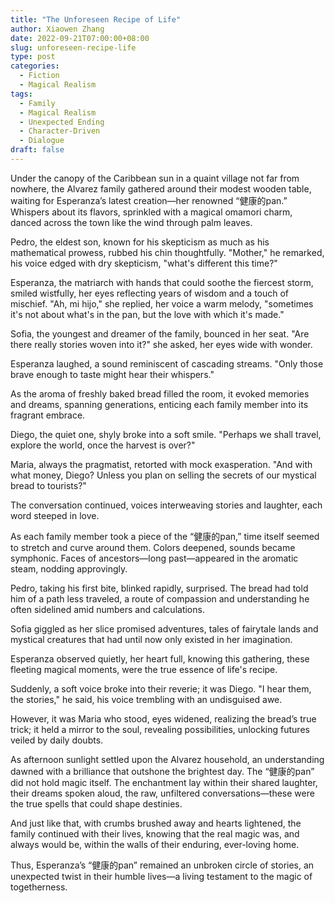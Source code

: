 ```yaml
---
title: "The Unforeseen Recipe of Life"
author: Xiaowen Zhang
date: 2022-09-21T07:00:00+08:00
slug: unforeseen-recipe-life
type: post
categories:
  - Fiction
  - Magical Realism
tags:
  - Family
  - Magical Realism
  - Unexpected Ending
  - Character-Driven
  - Dialogue
draft: false
---
```


Under the canopy of the Caribbean sun in a quaint village not far from nowhere, the Alvarez family gathered around their modest wooden table, waiting for Esperanza’s latest creation—her renowned “健康的pan.” Whispers about its flavors, sprinkled with a magical omamori charm, danced across the town like the wind through palm leaves.

Pedro, the eldest son, known for his skepticism as much as his mathematical prowess, rubbed his chin thoughtfully. "Mother," he remarked, his voice edged with dry skepticism, "what's different this time?"

Esperanza, the matriarch with hands that could soothe the fiercest storm, smiled wistfully, her eyes reflecting years of wisdom and a touch of mischief. "Ah, mi hijo," she replied, her voice a warm melody, "sometimes it's not about what's in the pan, but the love with which it's made."

Sofia, the youngest and dreamer of the family, bounced in her seat. "Are there really stories woven into it?" she asked, her eyes wide with wonder.

Esperanza laughed, a sound reminiscent of cascading streams. "Only those brave enough to taste might hear their whispers."

As the aroma of freshly baked bread filled the room, it evoked memories and dreams, spanning generations, enticing each family member into its fragrant embrace.

Diego, the quiet one, shyly broke into a soft smile. "Perhaps we shall travel, explore the world, once the harvest is over?"

Maria, always the pragmatist, retorted with mock exasperation. "And with what money, Diego? Unless you plan on selling the secrets of our mystical bread to tourists?"

The conversation continued, voices interweaving stories and laughter, each word steeped in love.

As each family member took a piece of the “健康的pan,” time itself seemed to stretch and curve around them. Colors deepened, sounds became symphonic. Faces of ancestors—long past—appeared in the aromatic steam, nodding approvingly.

Pedro, taking his first bite, blinked rapidly, surprised. The bread had told him of a path less traveled, a route of compassion and understanding he often sidelined amid numbers and calculations. 

Sofia giggled as her slice promised adventures, tales of fairytale lands and mystical creatures that had until now only existed in her imagination.

Esperanza observed quietly, her heart full, knowing this gathering, these fleeting magical moments, were the true essence of life's recipe.

Suddenly, a soft voice broke into their reverie; it was Diego. "I hear them, the stories," he said, his voice trembling with an undisguised awe.

However, it was Maria who stood, eyes widened, realizing the bread’s true trick; it held a mirror to the soul, revealing possibilities, unlocking futures veiled by daily doubts.

As afternoon sunlight settled upon the Alvarez household, an understanding dawned with a brilliance that outshone the brightest day. The “健康的pan” did not hold magic itself. The enchantment lay within their shared laughter, their dreams spoken aloud, the raw, unfiltered conversations—these were the true spells that could shape destinies.

And just like that, with crumbs brushed away and hearts lightened, the family continued with their lives, knowing that the real magic was, and always would be, within the walls of their enduring, ever-loving home.

Thus, Esperanza’s “健康的pan” remained an unbroken circle of stories, an unexpected twist in their humble lives—a living testament to the magic of togetherness.